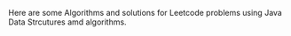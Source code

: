 Here are some Algorithms and solutions for Leetcode problems using Java Data Strcutures amd algorithms.
